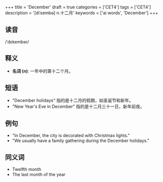+++
title = 'December'
draft = true
categories = ['CET4']
tags = ['CET4']
description = '[diˈsembə] n.十二月'
keywords = ['ai words', 'December']
+++

## 读音
/ˈdɛkembər/

## 释义
- **名词 (n)**: 一年中的第十二个月。

## 短语
- "December holidays" 指的是十二月的假期，如圣诞节和新年。
- "New Year's Eve in December" 指的是十二月三十一日，新年前夜。

## 例句
- "In December, the city is decorated with Christmas lights."
- "We usually have a family gathering during the December holidays."

## 同义词
- Twelfth month
- The last month of the year
